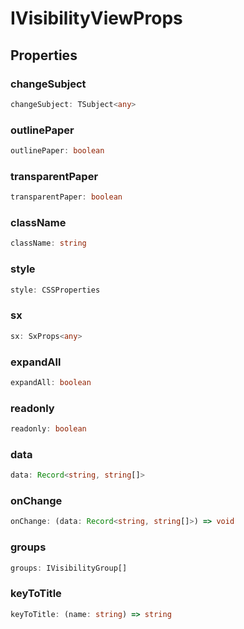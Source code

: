 # IVisibilityViewProps

## Properties

### changeSubject

```ts
changeSubject: TSubject<any>
```

### outlinePaper

```ts
outlinePaper: boolean
```

### transparentPaper

```ts
transparentPaper: boolean
```

### className

```ts
className: string
```

### style

```ts
style: CSSProperties
```

### sx

```ts
sx: SxProps<any>
```

### expandAll

```ts
expandAll: boolean
```

### readonly

```ts
readonly: boolean
```

### data

```ts
data: Record<string, string[]>
```

### onChange

```ts
onChange: (data: Record<string, string[]>) => void
```

### groups

```ts
groups: IVisibilityGroup[]
```

### keyToTitle

```ts
keyToTitle: (name: string) => string
```
